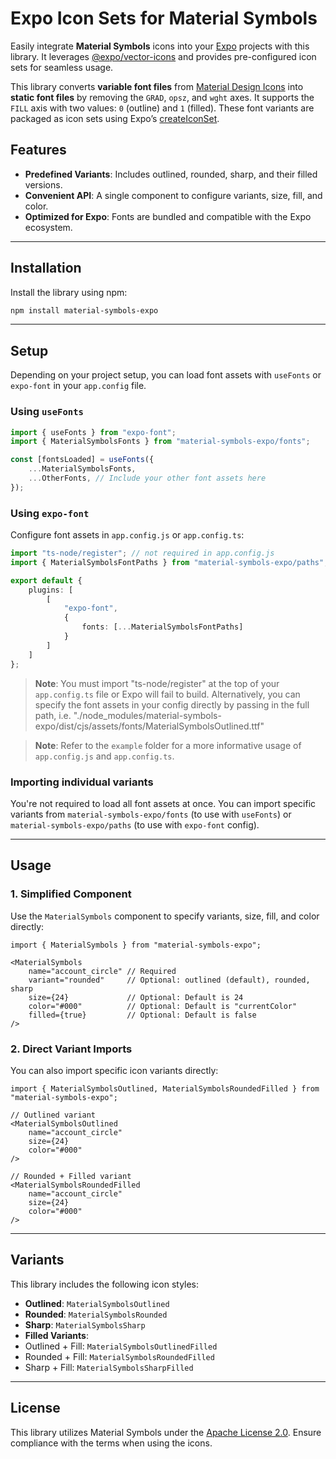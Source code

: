 # Expo Icon Sets for Material Symbols

Easily integrate **Material Symbols** icons into your [Expo](https://expo.dev) projects with this library. It
leverages [@expo/vector-icons](https://docs.expo.dev/guides/icons/#expovector-icons) and provides pre-configured icon
sets for seamless usage.

This library converts **variable font files**
from [Material Design Icons](https://github.com/google/material-design-icons) into **static font files** by removing the
`GRAD`, `opsz`, and `wght` axes. It supports the `FILL` axis with two values: `0` (outline) and `1` (filled). These font
variants are packaged as icon sets using Expo’s [createIconSet](https://docs.expo.dev/guides/icons/#createiconset).

## Features

- **Predefined Variants**: Includes outlined, rounded, sharp, and their filled versions.
- **Convenient API**: A single component to configure variants, size, fill, and color.
- **Optimized for Expo**: Fonts are bundled and compatible with the Expo ecosystem.

---

## Installation

Install the library using npm:

```bash
npm install material-symbols-expo
```

---

## Setup

Depending on your project setup, you can load font assets with `useFonts` or `expo-font` in your `app.config`
file.

### Using `useFonts`

```typescript
import { useFonts } from "expo-font";
import { MaterialSymbolsFonts } from "material-symbols-expo/fonts";

const [fontsLoaded] = useFonts({
	...MaterialSymbolsFonts,
	...OtherFonts, // Include your other font assets here
});
```

### Using `expo-font`

Configure font assets in `app.config.js` or `app.config.ts`:

```typescript
import "ts-node/register"; // not required in app.config.js
import { MaterialSymbolsFontPaths } from "material-symbols-expo/paths";

export default {
	plugins: [
		[
			"expo-font",
			{
				fonts: [...MaterialSymbolsFontPaths]
			}
		]
	]
};
```
> **Note**: You must import "ts-node/register" at the top of your `app.config.ts` file or Expo will fail to build. Alternatively, you can specify the font assets in your config directly by passing in the full path, i.e. "./node_modules/material-symbols-expo/dist/cjs/assets/fonts/MaterialSymbolsOutlined.ttf"

> **Note**: Refer to the `example` folder for a more informative usage of `app.config.js` and `app.config.ts`.

### Importing individual variants

You're not required to load all font assets at once. You can import specific variants from `material-symbols-expo/fonts` (to use with `useFonts`) or `material-symbols-expo/paths` (to use with `expo-font` config). 

---

## Usage

### 1. Simplified Component

Use the `MaterialSymbols` component to specify variants, size, fill, and color directly:

```tsx
import { MaterialSymbols } from "material-symbols-expo";

<MaterialSymbols
	name="account_circle" // Required
	variant="rounded"     // Optional: outlined (default), rounded, sharp
	size={24}             // Optional: Default is 24
	color="#000"          // Optional: Default is "currentColor"
	filled={true}         // Optional: Default is false
/>
```

### 2. Direct Variant Imports

You can also import specific icon variants directly:

```tsx
import { MaterialSymbolsOutlined, MaterialSymbolsRoundedFilled } from "material-symbols-expo";

// Outlined variant
<MaterialSymbolsOutlined
	name="account_circle"
	size={24}
	color="#000"
/>

// Rounded + Filled variant
<MaterialSymbolsRoundedFilled
	name="account_circle"
	size={24}
	color="#000"
/>
```

---

## Variants

This library includes the following icon styles:

- **Outlined**: `MaterialSymbolsOutlined`
- **Rounded**: `MaterialSymbolsRounded`
- **Sharp**: `MaterialSymbolsSharp`
- **Filled Variants**:
- Outlined + Fill: `MaterialSymbolsOutlinedFilled`
- Rounded + Fill: `MaterialSymbolsRoundedFilled`
- Sharp + Fill: `MaterialSymbolsSharpFilled`

---

## License

This library utilizes Material Symbols under
the [Apache License 2.0](https://github.com/google/material-design-icons/blob/master/LICENSE). Ensure compliance with
the terms when using the icons.
